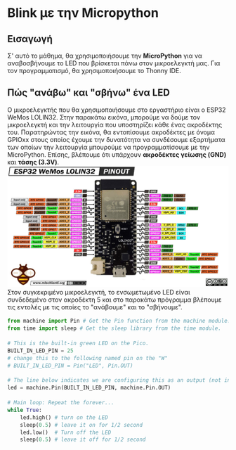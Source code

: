 # Blink με την Micropython

## Εισαγωγή

Σ' αυτό το μάθημα, θα χρησιμοποιήσουμε την **MicroPython** για να αναβοσβήνουμε το LED που βρίσκεται πάνω στον μικροελεγκτή μας.
Για τον προγραμματισμό, θα χρησιμοποιήσουμε το Thonny IDE.

## Πώς "ανάβω" και "σβήνω" ένα LED

Ο μικροελεγκτής που θα χρησιμοποιήσουμε στο εργαστήριο είναι o ESP32 WeMos LOLIN32. Στην παρακάτω εικόνα, μπορούμε να δούμε τον μικροελεγκτή και την λειτουργία που υποστηρίζει κάθε ένας ακροδέκτης του. Παρατηρώντας την εικόνα, θα εντοπίσουμε ακροδέκτες με όνομα GPIOxx στους οποίος έχουμε την δυνατότητα να συνδέσουμε εξαρτήματα των οποίων την λειτουργία μπουρούμε να προγραμματίσουμε με την MicroPython. Επίσης, βλέπουμε ότι υπάρχουν **ακροδέκτες γείωσης (GND)** και **τάσης (3.3V)**. 
![WeMos Lolin32](ESP32-WeMos-LOLIN32.jpg)
Στον συγκεκριμένο μικροελεγκτή, το ενσωμετωμένο LED είναι συνδεδεμένο στον ακροδέκτη 5 και στο παρακάτω πρόγραμμα βλέπουμε τις εντολές με τις οποίες το "ανάβουμε" και το "σβήνουμε".
```python
from machine import Pin # Get the Pin function from the machine module.
from time import sleep # Get the sleep library from the time module.

# This is the built-in green LED on the Pico.
BUILT_IN_LED_PIN = 25
# change this to the following named pin on the "W"
# BUILT_IN_LED_PIN = Pin("LED", Pin.OUT)

# The line below indicates we are configuring this as an output (not input)
led = machine.Pin(BUILT_IN_LED_PIN, machine.Pin.OUT)

# Main loop: Repeat the forever...
while True:
    led.high() # turn on the LED
    sleep(0.5) # leave it on for 1/2 second
    led.low()  # Turn off the LED
    sleep(0.5) # leave it off for 1/2 second
```